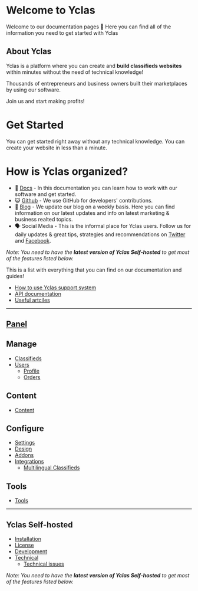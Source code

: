 # Welcome to Yclas

Welcome to our documentation pages **👋** Here you can find all of the information you need to get started with Yclas

## About Yclas
    
Yclas is a platform where you can create and **build classifieds websites** within minutes without the need of technical knowledge!

Thousands of entrepreneurs and business owners built their marketplaces by using our software. 

Join us and start making profits!

# Get Started
You can get started right away without any technical knowledge. You can create your website in less than a minute.

# How is Yclas organized? 

 - 📖 [Docs](http://guides.yclas.com/#/) - In this documentation you can learn how to work with our software and get started.
- 😺 [Github](https://github.com/yclas) - We use GitHub for developers' contributions. 
 - 📝 [Blog](https://yclas.com/blog) - We update our blog on a weekly basis. Here you can find information on our latest updates and info on latest marketing & business realted topics.
 - 🗣 Social Media - This is the informal place for Yclas users. Follow us for daily updates & great tips, strategies and recommendations on [Twitter](https://twitter.com/Yclascom) and [Facebook](https://www.facebook.com/yclascom/). 

*Note: You need to have the **latest version of Yclas Self-hosted** to get most of the features listed below.*

This is a list with everything that you can find on our documentation and guides! 

 - [How to use Yclas support system](Home-how-to-use-yclas-support-system.md)
  -  [API documentation](api-documentation.md)
- [Useful artciles](Useful-articles.md)
---

## [Panel](panel.md)

## Manage
  - [Classifieds](Classifieds.md) 
- [Users](Users.md)
   - [Profile](Profile.md)
   - [Orders](Orders.md)

## Content

- [Content](Content.md)

## Configure

- [Settings](settings.md)
- [Design](Appearance.md)
- [Addons](Addons.md)
- [Integrations](Integration.md)
  - [Multilingual Classifieds](Multilingual.md) 

## Tools

 - [Tools](Extras.md)
---
## Yclas Self-hosted
- [Installation](Yclas-self-hosted-installation.md)
- [License](License.md)
- [Development](Yclas-self-hosted-development.md)
- [Technical](Yclas-self-hosted-technical.md)
   - [Technical issues](Technical-issues.md)

  
*Note: You need to have the **latest version of Yclas Self-hosted** to get most of the features listed below.*


